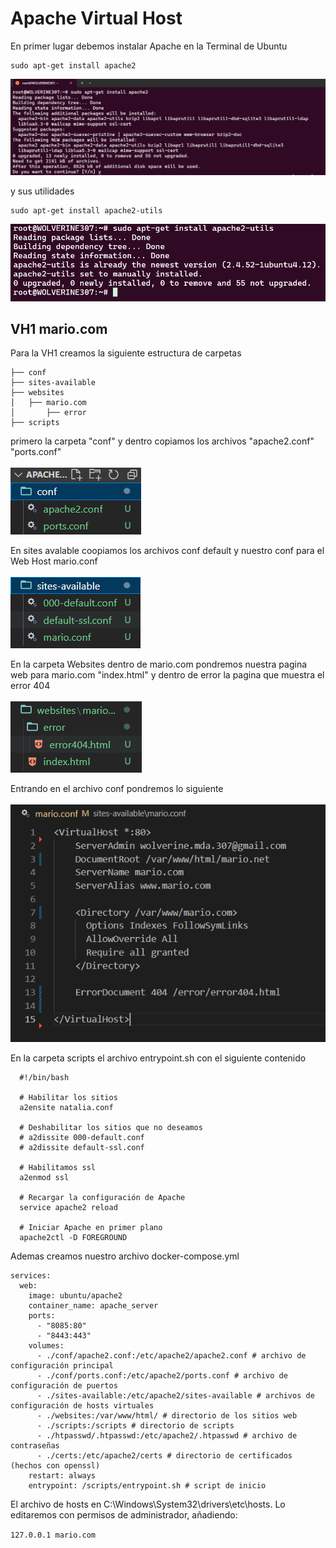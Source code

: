 # Apache Virtual Host
En primer lugar debemos instalar Apache en la Terminal de Ubuntu
```
sudo apt-get install apache2
```
![sudo apt-get install apache2](./imgs/intal_apache.png)

y sus utilidades
```
sudo apt-get install apache2-utils
```
![sudo apt-get install apache2-utils](./imgs/instal_apache2.png)


## VH1 mario.com
Para la VH1 creamos la siguiente estructura de carpetas

```
├── conf
├── sites-available
├── websites
│   ├── mario.com
│       ├── error
├── scripts
```

primero la carpeta "conf" y dentro copiamos los archivos "apache2.conf" "ports.conf"
<br><br>
![carpeta conf](./imgs/carpeta_conf.png)


En sites avalable coopiamos los archivos conf default y nuestro conf para el Web Host mario.conf
<br><br>
![carpeta sites available](./imgs/carpeta_sites_available.png)

En la carpeta Websites dentro de mario.com pondremos nuestra pagina web para mario.com "index.html" y dentro de error la pagina que muestra el error 404
<br><br>
![Carpeta websites](./imgs/carpeta_websites.png)

Entrando en el archivo conf pondremos lo siguiente<br><br>
![conf](./imgs/mario_conf.png)

En la carpeta scripts el archivo entrypoint.sh con el siguiente contenido

```
  #!/bin/bash
  
  # Habilitar los sitios
  a2ensite natalia.conf
  
  # Deshabilitar los sitios que no deseamos
  # a2dissite 000-default.conf
  # a2dissite default-ssl.conf
  
  # Habilitamos ssl
  a2enmod ssl
  
  # Recargar la configuración de Apache
  service apache2 reload
  
  # Iniciar Apache en primer plano
  apache2ctl -D FOREGROUND
```

Ademas creamos nuestro archivo docker-compose.yml
```
services:
  web:
    image: ubuntu/apache2
    container_name: apache_server
    ports:
      - "8085:80"
      - "8443:443"
    volumes:
      - ./conf/apache2.conf:/etc/apache2/apache2.conf # archivo de configuración principal
      - ./conf/ports.conf:/etc/apache2/ports.conf # archivo de configuración de puertos
      - ./sites-available:/etc/apache2/sites-available # archivos de configuración de hosts virtuales
      - ./websites:/var/www/html/ # directorio de los sitios web
      - ./scripts:/scripts # directorio de scripts
      - ./htpasswd/.htpasswd:/etc/apache2/.htpasswd # archivo de contraseñas
      - ./certs:/etc/apache2/certs # directorio de certificados (hechos con openssl)
    restart: always
    entrypoint: /scripts/entrypoint.sh # script de inicio
```

El archivo de hosts en C:\Windows\System32\drivers\etc\hosts. 
Lo editaremos con permisos de administrador, añadiendo:

```127.0.0.1 mario.com```

